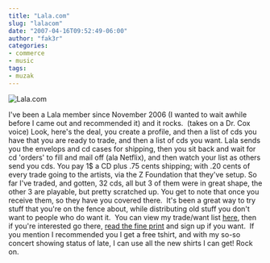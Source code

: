 ```yaml
---
title: "Lala.com"
slug: "lalacom"
date: "2007-04-16T09:52:49-06:00"
author: "fak3r"
categories:
- commerce
- music
tags:
- muzak
---
```


![Lala.com](http://fak3r.com/wp-content/uploads/2007/02/lala.gif)

I've been a Lala member since November 2006 (I wanted to wait awhile before I came out and recommended it) and it rocks.  (takes on a Dr. Cox voice) Look, here's the deal, you create a profile, and then a list of cds you have that you are ready to trade, and then a list of cds you want.  Lala sends you the envelops and cd cases for shipping, then you sit back and wait for cd 'orders' to fill and mail off (ala Netflix), and then watch your list as others send you cds.  You pay 1$ a CD plus .75 cents shipping; with .20 cents of every trade going to the artists, via the Z Foundation that they've setup.  So far I've traded, and gotten, 32 cds, all but 3 of them were in great shape, the other 3 are playable, but pretty scratched up.  You get to note that once you receive them, so they have you covered there.  It's been a great way to try stuff that you're on the fence about, while distributing old stuff you don't want to people who do want it.  You can view my trade/want list [here](http://www.lala.com/frontend/action/karma?userToken=21969@12236), then if you're interested go there, [read the fine print](http://www.lala.com/frontend/action/termsservice) and sign up if you want.   If you mention I recommended you I get a free tshirt, and with my so-so concert showing status of late, I can use all the new shirts I can get!  Rock on.

